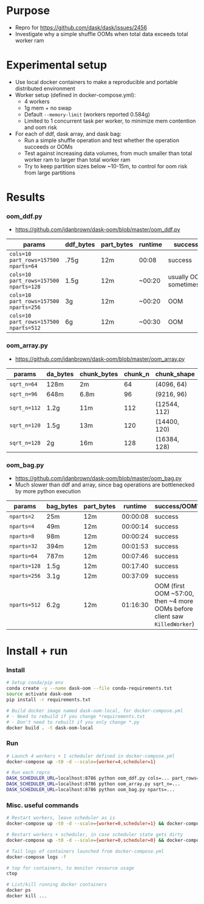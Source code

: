 # Purpose
- Repro for https://github.com/dask/dask/issues/2456
- Investigate why a simple shuffle OOMs when total data exceeds total worker ram

# Experimental setup
- Use local docker containers to make a reproducible and portable distributed environment
- Worker setup (defined in docker-compose.yml):
  - 4 workers
  - 1g mem + no swap
  - Default `--memory-limit` (workers reported 0.584g)
  - Limited to 1 concurrent task per worker, to minimize mem contention and oom risk
- For each of ddf, dask array, and dask bag:
  - Run a simple shuffle operation and test whether the operation succeeds or OOMs
  - Test against increasing data volumes, from much smaller than total worker ram to larger than total worker ram
  - Try to keep partition sizes below ~10-15m, to control for oom risk from large partitions

# Results

### oom_ddf.py
- https://github.com/jdanbrown/dask-oom/blob/master/oom_ddf.py

| params | ddf_bytes | part_bytes | runtime | success/OOM?
|---|---|---|---|---
| `cols=10 part_rows=157500 nparts=64`  | .75g | 12m | 00:08  | success
| `cols=10 part_rows=157500 nparts=128` | 1.5g | 12m | ~00:20 | usually&nbsp;OOM, sometimes&nbsp;success
| `cols=10 part_rows=157500 nparts=256` | 3g   | 12m | ~00:20 | OOM
| `cols=10 part_rows=157500 nparts=512` | 6g   | 12m | ~00:30 | OOM

### oom_array.py
- https://github.com/jdanbrown/dask-oom/blob/master/oom_array.py

| params | da_bytes | chunk_bytes | chunk_n | chunk_shape | runtime | success/OOM?
|---|---|---|---|---|---|---
| `sqrt_n=64`  | 128m | 2m   | 64  | (4096, 64)   | 00:01  | success
| `sqrt_n=96`  | 648m | 6.8m | 96  | (9216, 96)   | 00:03  | success
| `sqrt_n=112` | 1.2g | 11m  | 112 | (12544, 112) | 00:05  | success
| `sqrt_n=120` | 1.5g | 13m  | 120 | (14400, 120) | ~00:15 | usually&nbsp;OOM, rare&nbsp;success
| `sqrt_n=128` | 2g   | 16m  | 128 | (16384, 128) | ~00:10 | OOM

### oom_bag.py
- https://github.com/jdanbrown/dask-oom/blob/master/oom_bag.py
- Much slower than ddf and array, since bag operations are bottlenecked by more python execution

| params | bag_bytes | part_bytes | runtime | success/OOM?
|---|---|---|---|---
| `nparts=2`   | 25m  | 12m | 00:00:08 | success
| `nparts=4`   | 49m  | 12m | 00:00:14 | success
| `nparts=8`   | 98m  | 12m | 00:00:24 | success
| `nparts=32`  | 394m | 12m | 00:01:53 | success
| `nparts=64`  | 787m | 12m | 00:07:46 | success
| `nparts=128` | 1.5g | 12m | 00:17:40 | success
| `nparts=256` | 3.1g | 12m | 00:37:09 | success
| `nparts=512` | 6.2g | 12m | 01:16:30 | OOM (first OOM ~57:00, then ~4 more OOMs before client saw `KilledWorker`)

# Install + run

### Install
```sh
# Setup conda/pip env
conda create -y --name dask-oom --file conda-requirements.txt
source activate dask-oom
pip install -r requirements.txt

# Build docker image named dask-oom-local, for docker-compose.yml
# - Need to rebuild if you change *requirements.txt
# - Don't need to rebuilt if you only change *.py
docker build . -t dask-oom-local
```

### Run
```sh
# Launch 4 workers + 1 scheduler defined in docker-compose.yml
docker-compose up -t0 -d --scale={worker=4,scheduler=1}

# Run each repro
DASK_SCHEDULER_URL=localhost:8786 python oom_ddf.py cols=... part_rows=... nparts=...
DASK_SCHEDULER_URL=localhost:8786 python oom_array.py sqrt_n=...
DASK_SCHEDULER_URL=localhost:8786 python oom_bag.py nparts=...
```

### Misc. useful commands
```sh
# Restart workers, leave scheduler as is
docker-compose up -t0 -d --scale={worker=0,scheduler=1} && docker-compose up -t0 -d --scale={worker=4,scheduler=1}

# Restart workers + scheduler, in case scheduler state gets dirty
docker-compose up -t0 -d --scale={worker=0,scheduler=0} && docker-compose up -t0 -d --scale={worker=4,scheduler=1}

# Tail logs of containers launched from docker-compose.yml
docker-compose logs -f

# top for containers, to monitor resource usage
ctop

# List/kill running docker containers
docker ps
docker kill ...
```
